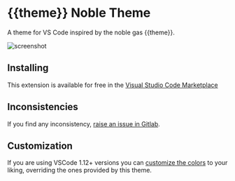 # {{theme}} Noble Theme

A theme for VS Code inspired by the noble gas {{theme}}.

![screenshot](https://gitlab.com/chaseadamsio/vscode-noble-themes/raw/master/screenshots/argon/screenshot.png)

## Installing

This extension is available for free in the [Visual Studio Code Marketplace](https://marketplace.visualstudio.com/items/chaseadamsio.vscode-noble-theme-{{theme}})

## Inconsistencies

If you find any inconsistency, [raise an issue in Gitlab](https://gitlab.com/chaseadamsio/vscode-noble-themes/issues).

## Customization

If you are using VSCode 1.12+ versions you can [customize the colors](https://code.visualstudio.com/docs/getstarted/theme-color-reference) to your liking, overriding the ones provided by this theme.
